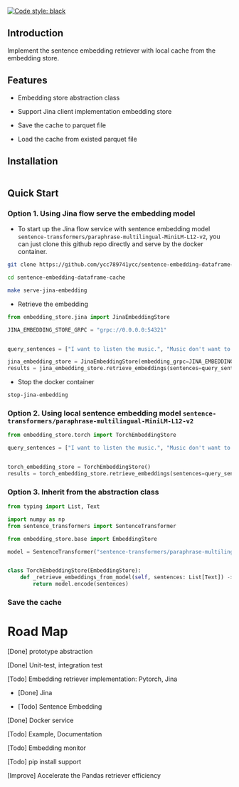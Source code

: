 [![Code style: black](https://img.shields.io/badge/code%20style-black-000000.svg)](https://github.com/psf/black)

## Introduction

Implement the sentence embedding retriever with local cache from the embedding store.

## Features

* Embedding store abstraction class

* Support Jina client implementation embedding store

* Save the cache to parquet file

* Load the cache from existed parquet file

## Installation

```bash
```

## Quick Start

### **Option 1.** Using Jina flow serve the embedding model

* To start up the Jina flow service with sentence embedding model
`sentence-transformers/paraphrase-multilingual-MiniLM-L12-v2`, you can just clone
this github repo directly and serve by the docker container.

```bash
git clone https://github.com/ycc789741ycc/sentence-embedding-dataframe-cache.git

cd sentence-embedding-dataframe-cache

make serve-jina-embedding
```

* Retrieve the embedding

```python
from embedding_store.jina import JinaEmbeddingStore

JINA_EMBEDDING_STORE_GRPC = "grpc://0.0.0.0:54321"


query_sentences = ["I want to listen the music.", "Music don't want to listen me."]

jina_embedding_store = JinaEmbeddingStore(embedding_grpc=JINA_EMBEDDING_STORE_GRPC)
results = jina_embedding_store.retrieve_embeddings(sentences=query_sentences)
```

* Stop the docker container

```bash
stop-jina-embedding
```

### **Option 2.** Using local sentence embedding model `sentence-transformers/paraphrase-multilingual-MiniLM-L12-v2`

```python
from embedding_store.torch import TorchEmbeddingStore

query_sentences = ["I want to listen the music.", "Music don't want to listen me."]


torch_embedding_store = TorchEmbeddingStore()
results = torch_embedding_store.retrieve_embeddings(sentences=query_sentences)
```

### **Option 3.** Inherit from the abstraction class

```python
from typing import List, Text

import numpy as np
from sentence_transformers import SentenceTransformer

from embedding_store.base import EmbeddingStore

model = SentenceTransformer("sentence-transformers/paraphrase-multilingual-MiniLM-L12-v2").eval()


class TorchEmbeddingStore(EmbeddingStore):
    def _retrieve_embeddings_from_model(self, sentences: List[Text]) -> np.ndarray:
        return model.encode(sentences)
```

### Save the cache


# Road Map

[Done] prototype abstraction

[Done] Unit-test, integration test

[Todo] Embedding retriever implementation: Pytorch, Jina

* [Done] Jina

* [Todo] Sentence Embedding

[Done] Docker service

[Todo] Example, Documentation

[Todo] Embedding monitor

[Todo] pip install support

[Improve] Accelerate the Pandas retriever efficiency
